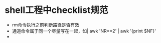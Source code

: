 # shell工程中checklist规范

- rm命令执行之前判断路径是否有效
- 通道命令属于同一个尽量写在一起，如| awk 'NR==2' | awk '{print $NF}'
- 


